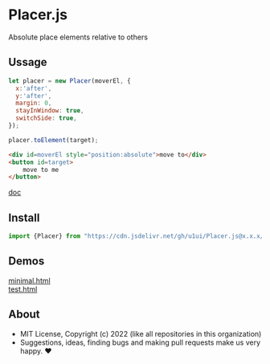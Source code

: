 # Placer.js
Absolute place elements relative to others

## Ussage

```js
let placer = new Placer(moverEl, {
  x:'after',
  y:'after',
  margin: 0,
  stayInWindow: true,
  switchSide: true,
});

placer.toElement(target);
```

```html
<div id=moverEl style="position:absolute">move to</div>
<button id=target>
    move to me
</button>
```

[doc](https://doc.deno.land/https://cdn.jsdelivr.net/gh/u1ui/Placer.js@$main/Placer.js)

## Install

```js
import {Placer} from "https://cdn.jsdelivr.net/gh/u1ui/Placer.js@x.x.x/Placer.min.js"
```

## Demos

[minimal.html](http://gcdn.li/u1ui/Placer.js@main/tests/minimal.html)  
[test.html](http://gcdn.li/u1ui/Placer.js@main/tests/test.html)  

## About

- MIT License, Copyright (c) 2022 <u1> (like all repositories in this organization) <br>
- Suggestions, ideas, finding bugs and making pull requests make us very happy. ♥

